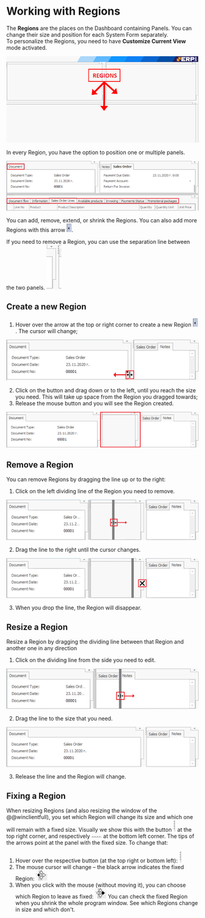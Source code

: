 # Working with Regions

The <b>Regions</b> are the places on the Dashboard containing Panels. You can change their size and position for each System Form separately. <br>
To personalize the Regions, you need to have <b>Customize Current View</b> mode activated.

![Regions](pictures/regions.png) 

In every Region, you have the option to position one or multiple panels.

![Multiple pannels](pictures/multiple-pannels.png)

You can add, remove, extend, or shrink the Regions. You can also add more Regions with this arrow ![Arrow](pictures/arrow.png).

If you need to remove a Region, you can use the separation line between the two panels. ![Separation line](pictures/separation-line.png) 

## Create a new Region

1. Hover over the arrow at the top or right corner to create a new Region ![Arrow](pictures/arrow.png). The cursor will change;

![Create a new region](pictures/create-new-region.png) 

2. Click on the button and drag down or to the left, until you reach the size you need. This will take up space from the Region you dragged towards; 
3. Release the mouse button and you will see the Region created.

![Created region](pictures/created-region.png)

## Remove a Region

You can remove Regions by dragging the line up or to the right: 

1. Click on the left dividing line of the Region you need to remove.

![Remove a region](pictures/remove-region.png)

2. Drag the line to the right until the cursor changes.

![Cursor change](pictures/cursor-change.png)

3. When you drop the line, the Region will disappear. 

## Resize a Region

Resize a Region by dragging the dividing line between that Region and another one in any direction

1. Click on the dividing line from the side you need to edit.

![Resize Regions](pictures/resize-regions.png)

2. Drag the line to the size that you need.

![Resized Region](pictures/resized-region.png)

3. Release the line and the Region will change.

## Fixing a Region

When resizing Regions (and also resizing the window of the @@winclientfull), you set which Region will change its size and which one will remain with a fixed size. 
Visually we show this with the button ![Fixing button](pictures/fixing-button-up.png) at the top right corner, and respectively ![Fixing button down](pictures/fixing-button-low.png) at the bottom left corner. 
The tips of the arrows point at the panel with the fixed size. To change that:

1. Hover over the respective button (at the top right or bottom left): ![Fixing button](pictures/fixing-button-up.png)
2. The mouse cursor will change – the black arrow indicates the fixed Region: ![Change fixing button](pictures/change-fix-button.png)
3. When you click with the mouse (without moving it), you can choose which Region to leave as fixed: ![Changed fixing button](pictures/changed-fix-button.png)
You can check the fixed Region when you shrink the whole program window. See which Regions change in size and which don't.
